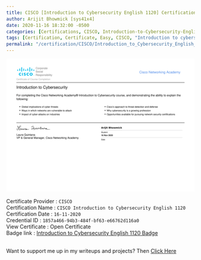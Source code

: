 ```yaml
---
title: CISCO [Introduction to Cybersecurity English 1120] Certification
author: Arijit Bhowmick [sys41x4]
date: 2020-11-16 18:32:00 -0500
categories: [Certifications, CISCO, Introduction-to-Cybersecurity-English-1120]
tags: [Certification, Certificate, Easy, CISCO, "Introduction to cybersecurity", November, "2020"]
permalink: "/certification/CISCO/Introduction_to_Cybersecurity_English_1120/16-11-2020"
---
```


[![cisco_Introduction_to_Cybersecurity_English_1120](/assets/certifications/CISCO/Introduction_to_Cybersecurity_English_1120/16-11-2020/CISCO-Introduction-to-Cybersecurity-English-1120.png)](https://raw.githubusercontent.com/Arijit-Bhowmick/My_Certifications/main/CISCO/ArijitBhowmick-Introduction%20to%20Cybersecurity%20English%201120-certificate.pdf)

Certificate Provider : `CISCO`<br>
Certification Name : `CISCO Introduction to Cybersecurity English 1120`<br>
Certification Date : `16-11-2020`<br>
Credential ID : `1857a466-94b3-484f-bf63-e66762d116a0`<br>
View Certificate : <a method="get" action="https://raw.githubusercontent.com/Arijit-Bhowmick/My_Certifications/main/CISCO/ArijitBhowmick-Introduction%20to%20Cybersecurity%20English%201120-certificate.pdf" target="_blank">Open Certificate</a><br>
Badge link : <a href="https://www.credly.com/badges/1857a466-94b3-484f-bf63-e66762d116a0" target="_blank">Introduction to Cybersecurity English 1120 Badge</a><br><br>
<div data-iframe-width="150" data-iframe-height="270" data-share-badge-id="6429213c-9607-4872-86dd-c56626cd1e11" data-share-badge-host="https://www.credly.com"></div><script type="text/javascript" async src="//cdn.credly.com/assets/utilities/embed.js"></script>

Want to support me up in my writeups and projects? Then <a href="/recognition/support/sys41x4">Click Here</a>
